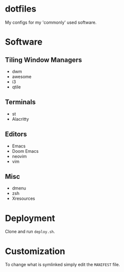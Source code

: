 # dotfiles #

My configs for my 'commonly' used software.

# Software #

## Tiling Window Managers
* dwm
* awesome
* i3
* qtile

## Terminals
* st
* Alacritty

## Editors
* Emacs
* Doom Emacs
* neovim
* vim 

## Misc
* dmenu
* zsh
* Xresources

# Deployment #

Clone and run `deploy.sh`.

# Customization #
To change what is symlinked simply edit the `MANIFEST` file.
